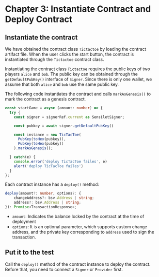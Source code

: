 # Chapter 3: Instantiate Contract and Deploy Contract

## Instantiate the contract

We have obtained the contract class `Tictactoe` by loading the contract artifact file. When the user clicks the start button, the contract is instantiated through the `Tictactoe` contract class.


Instantiating the contract class `Tictactoe` requires the public keys of two players `alice` and `bob`. The public key can be obtained through the `getDefaultPubKey()` interface of `Signer`. Since there is only one wallet, we assume that both `alice` and `bob` use the same public key.

The following code instantiates the contract and calls `markAsGenesis()` to mark the contract as a genesis contract.

```ts
const startGame = async (amount: number) => {
  try {
    const signer = signerRef.current as SensiletSigner;

    const pubkey = await signer.getDefaultPubKey()

    const instance = new TicTacToe(
      PubKey(toHex(pubkey)),
      PubKey(toHex(pubkey))
    ).markAsGenesis();

  } catch(e) {
    console.error('deploy TicTacToe failes', e)
    alert('deploy TicTacToe failes')
  }
};
```

Each contract instance has a `deploy()` method:


```ts
deploy(amount?: number, options?: {
    changeAddress?: bsv.Address | string;
    address?: bsv.Address | string;
}): Promise<TransactionResponse>;
```

- `amount`: Indicates the balance locked by the contract at the time of deployment
- `options`: It is an optional parameter, which supports custom change address, and the private key corresponding to `address` used to sign the transaction.

## Put it to the test

Call the `deploy()` method of the contract instance to deploy the contract. Before that, you need to connect a `Signer` or `Provider` first.